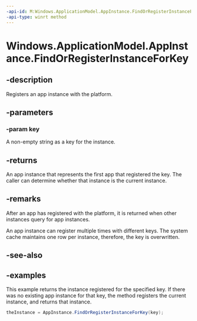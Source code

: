 ```yaml
---
-api-id: M:Windows.ApplicationModel.AppInstance.FindOrRegisterInstanceForKey(System.String)
-api-type: winrt method
---
```


<!-- Method syntax.
public AppInstance AppInstance.FindOrRegisterInstanceForKey(String key)
-->

# Windows.ApplicationModel.AppInstance.FindOrRegisterInstanceForKey

## -description
Registers an app instance with the platform. 

## -parameters
### -param key
A non-empty string as a key for the instance.

## -returns
An app instance that represents the first app that registered the key. 
The caller can determine whether that instance is the current instance.

## -remarks
After an app has registered with the platform, it is returned when other instances query for app instances.

An app instance can register multiple times with different keys.
The system cache maintains one row per instance, therefore, the key is overwritten.

## -see-also

## -examples
This example returns the instance registered for the specified key.
If there was no existing app instance for that key, the method registers the current instance, and returns that instance.

```csharp
theInstance = AppInstance.FindOrRegisterInstanceForKey(key);
```

